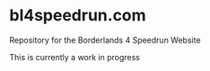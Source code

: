 # bl4speedrun.com
Repository for the Borderlands 4 Speedrun Website

This is currently a work in progress
